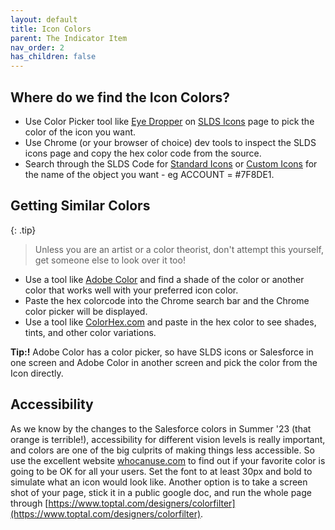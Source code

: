 ```yaml
---
layout: default
title: Icon Colors
parent: The Indicator Item
nav_order: 2
has_children: false
---
```


## Where do we find the Icon Colors?

* Use Color Picker tool like [Eye Dropper](https://eyedropper.org/) on [SLDS Icons](https://www.lightningdesignsystem.com/icons/) page to pick the color of the icon you want. 
* Use Chrome (or your browser of choice) dev tools to inspect the SLDS icons page and copy the hex color code from the source.
* Search through the SLDS Code for [Standard Icons](https://github.com/salesforce-ux/design-system/blob/main/design-tokens/bg-standard.yml) or [Custom Icons](https://github.com/salesforce-ux/design-system/blob/main/design-tokens/bg-custom.yml) for the name of the object you want - eg ACCOUNT = #7F8DE1.

## Getting Similar Colors

{: .tip}
>
> Unless you are an artist or a color theorist, don't attempt this yourself, get someone else to look over it too! 

* Use a tool like [Adobe Color](https://color.adobe.com/create/color-wheel) and find a shade of the color or another color that works well with your preferred icon color. 
* Paste the hex colorcode into the Chrome search bar and the Chrome color picker will be displayed.
* Use a tool like [ColorHex.com](https://www.color-hex.com/) and paste in the hex color to see shades, tints, and other color variations.

**Tip:!** Adobe Color has a color picker, so have SLDS icons or Salesforce in one screen and Adobe Color in another screen and pick the color from the Icon directly.  

## Accessibility
As we know by the changes to the Salesforce colors in Summer '23 (that orange is terrible!), accessibility for different vision levels is really important, and colors are one of the big culprits of making things less accessible. So use the excellent website [whocanuse.com](https://www.whocanuse.com/) to find out if your favorite color is going to be OK for all your users. Set the font to at least 30px and bold to simulate what an icon would look like. Another option is to take a screen shot of your page, stick it in a public google doc, and run the whole page through [https://www.toptal.com/designers/colorfilter](https://www.toptal.com/designers/colorfilter).


